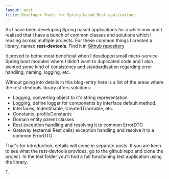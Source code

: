 ```yaml
---
layout: post
title: Developer Tools for Spring based Rest applications
---
```


As I have been developing Spring based applications for a while now and I realised that I have a bunch of common classes and solutions which I reusing across multiple projects.
For these common things I created a library, named <strong>rest-devtools</strong>.
Find it in <a href="https://github.com/tamaslang/rest-devtools" target="_blank">Github repository</a>

It proved to bethe most beneficial when I developed small micro-service Spring boot modules where I didn't want to duplicated code and I also wanted some kind of consistency and standardisation regarding error handling, naming, logging, etc.

Without going into details in this blog-entry here is a list of the areas where the rest-devtools library offers solutions:<br/>

* Logging, converting object to it's string representation<br/>
* Logging, define logger for components by interface default method.<br/>
* Interfaces, Indentifiable, CreatedTrackable, etc.<br/>
* Constants, profileConstants<br/>
* Domain entity parent classes<br/>
* Rest exception handling and resolving it to common ErrorDTO<br/>
* Gateway (external Rest calls) exception handling and resolve it to a common ErrorDTO<br/>

That's for introduction, details will come in separate posts. If you are keen to see what the rest-devtools provides, go to the github repo and clone the project.
In the test folder you'll find a full functioning test application using the library.

T.